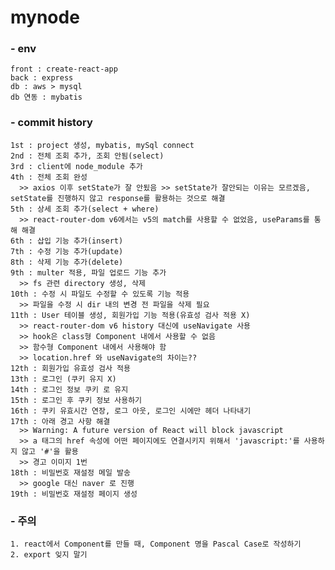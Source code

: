# mynode
  ### - env
    front : create-react-app
    back : express
    db : aws > mysql
    db 연동 : mybatis
    
  ### - commit history
    1st : project 생성, mybatis, mySql connect
    2nd : 전체 조회 추가, 조회 안됨(select)
    3rd : client에 node_module 추가
    4th : 전체 조회 완성 
      >> axios 이후 setState가 잘 안됬음 >> setState가 잘안되는 이유는 모르겠음, setState를 진행하지 않고 response를 활용하는 것으로 해결
    5th : 상세 조회 추가(select + where)
      >> react-router-dom v6에서는 v5의 match를 사용할 수 없었음, useParams를 통해 해결
    6th : 삽입 기능 추가(insert)
    7th : 수정 기능 추가(update)
    8th : 삭제 기능 추가(delete)
    9th : multer 적용, 파일 업로드 기능 추가
      >> fs 관련 directory 생성, 삭제
    10th : 수정 시 파일도 수정할 수 있도록 기능 적용
      >> 파일을 수정 시 dir 내의 변경 전 파일을 삭제 필요
    11th : User 테이블 생성, 회원가입 기능 적용(유효성 검사 적용 X)
      >> react-router-dom v6 history 대신에 useNavigate 사용
      >> hook은 class형 Component 내에서 사용할 수 없음
      >> 함수형 Component 내에서 사용해야 함
      >> location.href 와 useNavigate의 차이는??
    12th : 회원가입 유효성 검사 적용
    13th : 로그인 (쿠키 유지 X)
    14th : 로그인 정보 쿠키 로 유지
    15th : 로그인 후 쿠키 정보 사용하기
    16th : 쿠키 유효시간 연장, 로그 아웃, 로그인 시에만 헤더 나타내기
    17th : 아래 경고 사항 해결
      >> Warning: A future version of React will block javascript
      >> a 태그의 href 속성에 어떤 페이지에도 연결시키지 위해서 'javascript:'를 사용하지 않고 '#'을 활용
      >> 경고 이미지 1번
    18th : 비밀번호 재설정 메일 발송
      >> google 대신 naver 로 진행
    19th : 비밀번호 재설정 페이지 생성

  ### - 주의
    1. react에서 Component를 만들 때, Component 명을 Pascal Case로 작성하기
    2. export 잊지 말기
